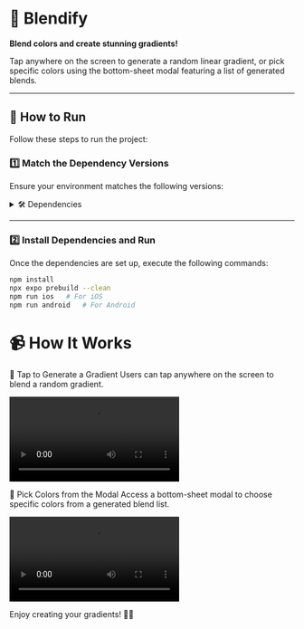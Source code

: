 # 🎨  Blendify  

**Blend colors and create stunning gradients!**  

Tap anywhere on the screen to generate a random linear gradient, or pick specific colors using the bottom-sheet modal featuring a list of generated blends.  

---

## 🚀 How to Run  

Follow these steps to run the project:  

### 1️⃣ Match the Dependency Versions  

Ensure your environment matches the following versions:  

<details>
<summary>🛠️ Dependencies</summary>

- **Java**: 17.0.10 Zulu17  
- **Xcode**: 15.2  
- **Ruby**: 3.1.2p20  
- **Node**: v20.11.1  

</details>

---

### 2️⃣ Install Dependencies and Run  

Once the dependencies are set up, execute the following commands:  

```bash
npm install
npx expo prebuild --clean
npm run ios   # For iOS
npm run android   # For Android
```

# 📹 How It Works
🎯 Tap to Generate a Gradient
Users can tap anywhere on the screen to blend a random gradient.

<video src="./videos/tap.mp4" controls></video>  


🎨 Pick Colors from the Modal
Access a bottom-sheet modal to choose specific colors from a generated blend list.

<video src="./videos/modal.mp4" controls></video>  


Enjoy creating your gradients! 🌈✨




